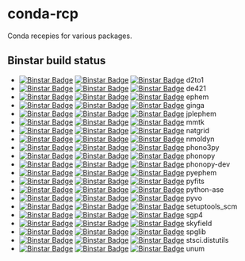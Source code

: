 conda-rcp
=========

Conda recepies for various packages.

Binstar build status
--------------------

  * [![Binstar Badge](https://anaconda.org/jochym/d2to1/badges/version.svg)](https://anaconda.org/jochym/d2to1) [![Binstar Badge](https://anaconda.org/jochym/d2to1/badges/build.svg)](https://anaconda.org/jochym/d2to1/builds) [![Binstar Badge](https://anaconda.org/jochym/d2to1/badges/downloads.svg)](https://anaconda.org/jochym/d2to1) d2to1
  * [![Binstar Badge](https://anaconda.org/jochym/de421/badges/version.svg)](https://anaconda.org/jochym/de421) [![Binstar Badge](https://anaconda.org/jochym/de421/badges/build.svg)](https://anaconda.org/jochym/de421/builds) [![Binstar Badge](https://anaconda.org/jochym/de421/badges/downloads.svg)](https://anaconda.org/jochym/de421) de421
  * [![Binstar Badge](https://anaconda.org/jochym/ephem/badges/version.svg)](https://anaconda.org/jochym/ephem) [![Binstar Badge](https://anaconda.org/jochym/ephem/badges/build.svg)](https://anaconda.org/jochym/ephem/builds) [![Binstar Badge](https://anaconda.org/jochym/ephem/badges/downloads.svg)](https://anaconda.org/jochym/ephem) ephem
  * [![Binstar Badge](https://anaconda.org/jochym/ginga/badges/version.svg)](https://anaconda.org/jochym/ginga) [![Binstar Badge](https://anaconda.org/jochym/ginga/badges/build.svg)](https://anaconda.org/jochym/ginga/builds) [![Binstar Badge](https://anaconda.org/jochym/ginga/badges/downloads.svg)](https://anaconda.org/jochym/ginga) ginga
  * [![Binstar Badge](https://anaconda.org/jochym/jplephem/badges/version.svg)](https://anaconda.org/jochym/jplephem) [![Binstar Badge](https://anaconda.org/jochym/jplephem/badges/build.svg)](https://anaconda.org/jochym/jplephem/builds) [![Binstar Badge](https://anaconda.org/jochym/jplephem/badges/downloads.svg)](https://anaconda.org/jochym/jplephem) jplephem
  * [![Binstar Badge](https://anaconda.org/jochym/mmtk/badges/version.svg)](https://anaconda.org/jochym/mmtk) [![Binstar Badge](https://anaconda.org/jochym/mmtk/badges/build.svg)](https://anaconda.org/jochym/mmtk/builds) [![Binstar Badge](https://anaconda.org/jochym/mmtk/badges/downloads.svg)](https://anaconda.org/jochym/mmtk) mmtk
  * [![Binstar Badge](https://anaconda.org/jochym/natgrid/badges/version.svg)](https://anaconda.org/jochym/natgrid) [![Binstar Badge](https://anaconda.org/jochym/natgrid/badges/build.svg)](https://anaconda.org/jochym/natgrid/builds) [![Binstar Badge](https://anaconda.org/jochym/natgrid/badges/downloads.svg)](https://anaconda.org/jochym/natgrid) natgrid
  * [![Binstar Badge](https://anaconda.org/jochym/nmoldyn/badges/version.svg)](https://anaconda.org/jochym/nmoldyn) [![Binstar Badge](https://anaconda.org/jochym/nmoldyn/badges/build.svg)](https://anaconda.org/jochym/nmoldyn/builds) [![Binstar Badge](https://anaconda.org/jochym/nmoldyn/badges/downloads.svg)](https://anaconda.org/jochym/nmoldyn) nmoldyn
  * [![Binstar Badge](https://anaconda.org/jochym/phono3py/badges/version.svg)](https://anaconda.org/jochym/phono3py) [![Binstar Badge](https://anaconda.org/jochym/phono3py/badges/build.svg)](https://anaconda.org/jochym/phono3py/builds) [![Binstar Badge](https://anaconda.org/jochym/phono3py/badges/downloads.svg)](https://anaconda.org/jochym/phono3py) phono3py
  * [![Binstar Badge](https://anaconda.org/jochym/phonopy/badges/version.svg)](https://anaconda.org/jochym/phonopy) [![Binstar Badge](https://anaconda.org/jochym/phonopy/badges/build.svg)](https://anaconda.org/jochym/phonopy/builds) [![Binstar Badge](https://anaconda.org/jochym/phonopy/badges/downloads.svg)](https://anaconda.org/jochym/phonopy) phonopy
  * [![Binstar Badge](https://anaconda.org/jochym/phonopy-dev/badges/version.svg)](https://anaconda.org/jochym/phonopy-dev) [![Binstar Badge](https://anaconda.org/jochym/phonopy-dev/badges/build.svg)](https://anaconda.org/jochym/phonopy-dev/builds) [![Binstar Badge](https://anaconda.org/jochym/phonopy-dev/badges/downloads.svg)](https://anaconda.org/jochym/phonopy-dev) phonopy-dev
  * [![Binstar Badge](https://anaconda.org/jochym/pyephem/badges/version.svg)](https://anaconda.org/jochym/pyephem) [![Binstar Badge](https://anaconda.org/jochym/pyephem/badges/build.svg)](https://anaconda.org/jochym/pyephem/builds) [![Binstar Badge](https://anaconda.org/jochym/pyephem/badges/downloads.svg)](https://anaconda.org/jochym/pyephem) pyephem
  * [![Binstar Badge](https://anaconda.org/jochym/pyfits/badges/version.svg)](https://anaconda.org/jochym/pyfits) [![Binstar Badge](https://anaconda.org/jochym/pyfits/badges/build.svg)](https://anaconda.org/jochym/pyfits/builds) [![Binstar Badge](https://anaconda.org/jochym/pyfits/badges/downloads.svg)](https://anaconda.org/jochym/pyfits) pyfits
  * [![Binstar Badge](https://anaconda.org/jochym/python-ase/badges/version.svg)](https://anaconda.org/jochym/python-ase) [![Binstar Badge](https://anaconda.org/jochym/python-ase/badges/build.svg)](https://anaconda.org/jochym/python-ase/builds) [![Binstar Badge](https://anaconda.org/jochym/python-ase/badges/downloads.svg)](https://anaconda.org/jochym/python-ase) python-ase
  * [![Binstar Badge](https://anaconda.org/jochym/pyvo/badges/version.svg)](https://anaconda.org/jochym/pyvo) [![Binstar Badge](https://anaconda.org/jochym/pyvo/badges/build.svg)](https://anaconda.org/jochym/pyvo/builds) [![Binstar Badge](https://anaconda.org/jochym/pyvo/badges/downloads.svg)](https://anaconda.org/jochym/pyvo) pyvo
  * [![Binstar Badge](https://anaconda.org/jochym/setuptools_scm/badges/version.svg)](https://anaconda.org/jochym/setuptools_scm) [![Binstar Badge](https://anaconda.org/jochym/setuptools_scm/badges/build.svg)](https://anaconda.org/jochym/setuptools_scm/builds) [![Binstar Badge](https://anaconda.org/jochym/setuptools_scm/badges/downloads.svg)](https://anaconda.org/jochym/setuptools_scm) setuptools_scm
  * [![Binstar Badge](https://anaconda.org/jochym/sgp4/badges/version.svg)](https://anaconda.org/jochym/sgp4) [![Binstar Badge](https://anaconda.org/jochym/sgp4/badges/build.svg)](https://anaconda.org/jochym/sgp4/builds) [![Binstar Badge](https://anaconda.org/jochym/sgp4/badges/downloads.svg)](https://anaconda.org/jochym/sgp4) sgp4
  * [![Binstar Badge](https://anaconda.org/jochym/skyfield/badges/version.svg)](https://anaconda.org/jochym/skyfield) [![Binstar Badge](https://anaconda.org/jochym/skyfield/badges/build.svg)](https://anaconda.org/jochym/skyfield/builds) [![Binstar Badge](https://anaconda.org/jochym/skyfield/badges/downloads.svg)](https://anaconda.org/jochym/skyfield) skyfield
  * [![Binstar Badge](https://anaconda.org/jochym/spglib/badges/version.svg)](https://anaconda.org/jochym/spglib) [![Binstar Badge](https://anaconda.org/jochym/spglib/badges/build.svg)](https://anaconda.org/jochym/spglib/builds) [![Binstar Badge](https://anaconda.org/jochym/spglib/badges/downloads.svg)](https://anaconda.org/jochym/spglib) spglib
  * [![Binstar Badge](https://anaconda.org/jochym/stsci.distutils/badges/version.svg)](https://anaconda.org/jochym/stsci.distutils) [![Binstar Badge](https://anaconda.org/jochym/stsci.distutils/badges/build.svg)](https://anaconda.org/jochym/stsci.distutils/builds) [![Binstar Badge](https://anaconda.org/jochym/stsci.distutils/badges/downloads.svg)](https://anaconda.org/jochym/stsci.distutils) stsci.distutils
  * [![Binstar Badge](https://anaconda.org/jochym/unum/badges/version.svg)](https://anaconda.org/jochym/unum) [![Binstar Badge](https://anaconda.org/jochym/unum/badges/build.svg)](https://anaconda.org/jochym/unum/builds) [![Binstar Badge](https://anaconda.org/jochym/unum/badges/downloads.svg)](https://anaconda.org/jochym/unum) unum
